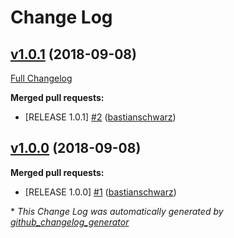 # Change Log

## [v1.0.1](https://github.com/codenamephp/chef.cookbook.localmail/tree/v1.0.1) (2018-09-08)
[Full Changelog](https://github.com/codenamephp/chef.cookbook.localmail/compare/v1.0.0...v1.0.1)

**Merged pull requests:**

- \[RELEASE 1.0.1\] [\#2](https://github.com/codenamephp/chef.cookbook.localmail/pull/2) ([bastianschwarz](https://github.com/bastianschwarz))

## [v1.0.0](https://github.com/codenamephp/chef.cookbook.localmail/tree/v1.0.0) (2018-09-08)
**Merged pull requests:**

- \[RELEASE 1.0.0\] [\#1](https://github.com/codenamephp/chef.cookbook.localmail/pull/1) ([bastianschwarz](https://github.com/bastianschwarz))



\* *This Change Log was automatically generated by [github_changelog_generator](https://github.com/skywinder/Github-Changelog-Generator)*